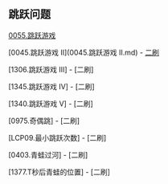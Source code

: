 ## 跳跃问题


[0055.跳跃游戏](0055.跳跃游戏.md)

[0045.跳跃游戏 II](0045.跳跃游戏 II.md) - [二刷](qu0045/solu/Solution.java)

[1306.跳跃游戏 III] - [二刷]

[1345.跳跃游戏 IV] - [二刷]

[1340.跳跃游戏 V] - [二刷]

[0975.奇偶跳] - [二刷]

[LCP09.最小跳跃次数] - [二刷]

[0403.青蛙过河] - [二刷]

[1377.T秒后青蛙的位置] - [二刷]
